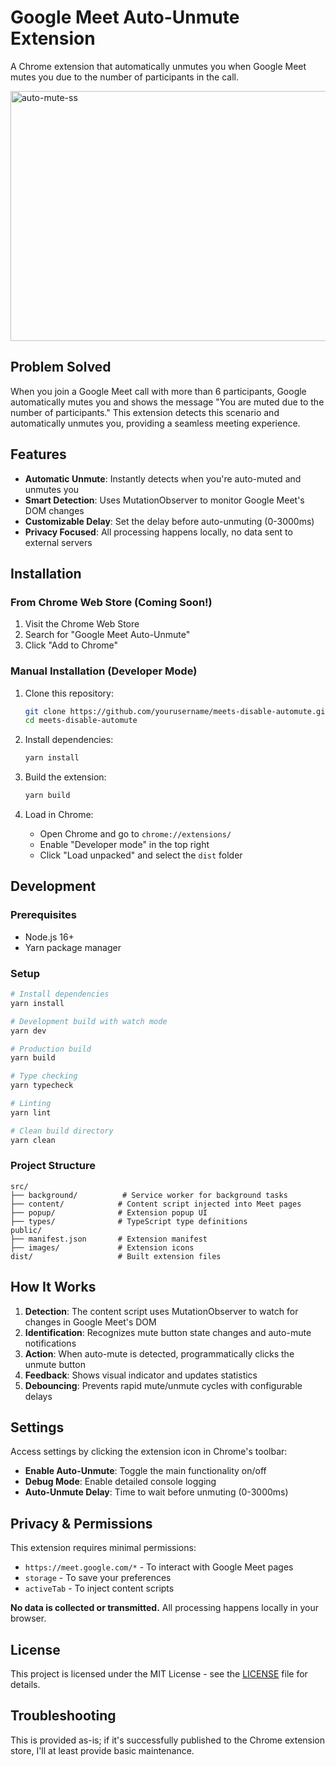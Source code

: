 # Google Meet Auto-Unmute Extension

A Chrome extension that automatically unmutes you when Google Meet mutes you due to the number of participants in the call.

<img width="640" height="400" alt="auto-mute-ss" src="https://github.com/user-attachments/assets/87eac70d-6915-4b16-99a8-044daba4b91c" />

## Problem Solved

When you join a Google Meet call with more than 6 participants, Google automatically mutes you and shows the message "You are muted due to the number of participants." This extension detects this scenario and automatically unmutes you, providing a seamless meeting experience.

## Features

- **Automatic Unmute**: Instantly detects when you're auto-muted and unmutes you
- **Smart Detection**: Uses MutationObserver to monitor Google Meet's DOM changes
- **Customizable Delay**: Set the delay before auto-unmuting (0-3000ms)
- **Privacy Focused**: All processing happens locally, no data sent to external servers

## Installation

### From Chrome Web Store (Coming Soon!)
1. Visit the Chrome Web Store
2. Search for "Google Meet Auto-Unmute"
3. Click "Add to Chrome"

### Manual Installation (Developer Mode)
1. Clone this repository:
   ```bash
   git clone https://github.com/yourusername/meets-disable-automute.git
   cd meets-disable-automute
   ```

2. Install dependencies:
   ```bash
   yarn install
   ```

3. Build the extension:
   ```bash
   yarn build
   ```

4. Load in Chrome:
   - Open Chrome and go to `chrome://extensions/`
   - Enable "Developer mode" in the top right
   - Click "Load unpacked" and select the `dist` folder

## Development

### Prerequisites
- Node.js 16+
- Yarn package manager

### Setup
```bash
# Install dependencies
yarn install

# Development build with watch mode
yarn dev

# Production build
yarn build

# Type checking
yarn typecheck

# Linting
yarn lint

# Clean build directory
yarn clean
```

### Project Structure
```
src/
├── background/          # Service worker for background tasks
├── content/            # Content script injected into Meet pages  
├── popup/              # Extension popup UI
├── types/              # TypeScript type definitions
public/
├── manifest.json       # Extension manifest
├── images/             # Extension icons
dist/                   # Built extension files
```

## How It Works

1. **Detection**: The content script uses MutationObserver to watch for changes in Google Meet's DOM
2. **Identification**: Recognizes mute button state changes and auto-mute notifications
3. **Action**: When auto-mute is detected, programmatically clicks the unmute button
4. **Feedback**: Shows visual indicator and updates statistics
5. **Debouncing**: Prevents rapid mute/unmute cycles with configurable delays

## Settings

Access settings by clicking the extension icon in Chrome's toolbar:

- **Enable Auto-Unmute**: Toggle the main functionality on/off
- **Debug Mode**: Enable detailed console logging
- **Auto-Unmute Delay**: Time to wait before unmuting (0-3000ms)

## Privacy & Permissions

This extension requires minimal permissions:
- `https://meet.google.com/*` - To interact with Google Meet pages
- `storage` - To save your preferences
- `activeTab` - To inject content scripts

**No data is collected or transmitted.** All processing happens locally in your browser.

## License

This project is licensed under the MIT License - see the [LICENSE](LICENSE) file for details.

## Troubleshooting

This is provided as-is; if it's successfully published to the Chrome extension store, I'll at least provide basic maintenance. 
